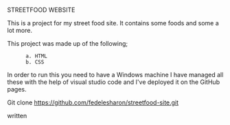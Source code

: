 STREETFOOD WEBSITE

This is a project for my street food site. It contains some foods and some a lot more.

This project was made up of the following;

          a. HTML
          b. CSS
In order to run this you need to have a Windows machine
I have managed all these with the help of visual studio code and I've deployed it on the GitHub pages. 

Git clone https://github.com/fedelesharon/streetfood-site.git

written 
          
      
